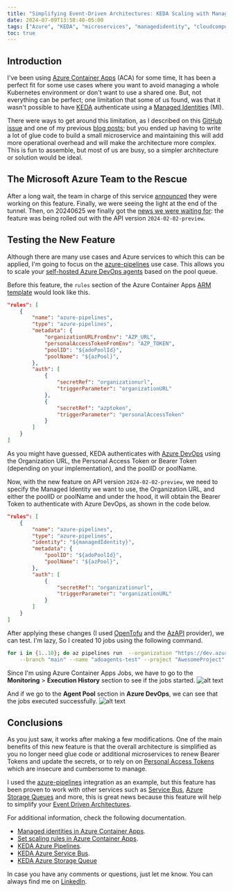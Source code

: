 ```yaml
---
title: "Simplifying Event-Driven Architectures: KEDA Scaling with Managed Identity in Azure Container Apps"
date: 2024-07-09T13:58:40-05:00
tags: ["Azure", "KEDA", "microservices", "managedidentity", "cloudcomputing", "kubernetes", "EDA", "DevOps", "IaC", "Event-Driven Architecture", "Scalability", "Cloud Native", "Automation"]
toc: true
---
```

## Introduction
I've been using [Azure Container Apps](https://learn.microsoft.com/en-us/azure/container-apps/overview) (ACA) for some time, It has been a perfect fit for some use cases where you want to avoid managing a whole Kubernetes environment or don't want to use a shared one. But, not everything can be perfect; one limitation that some of us found, was that it wasn't possible to have [KEDA](https://keda.sh/) authenticate using a [Managed Identities](https://learn.microsoft.com/en-us/entra/identity/managed-identities-azure-resources/overview) (MI).

There were ways to get around this limitation, as I described on this [GitHub issue](https://github.com/microsoft/azure-container-apps/issues/592#issuecomment-1950668036) and one of my previous [blog posts](https://jemrpo.com/posts/az-ca-202402/); but you ended up having to write a lot of glue code to build a small microservice and maintaining this will add more operational overhead and will make the architecture more complex. This is fun to assemble, but most of us are busy, so a simpler architecture or solution would be ideal.

## The Microsoft Azure Team to the Rescue
After a long wait, the team in charge of this service [announced](https://github.com/microsoft/azure-container-apps/issues/592#issuecomment-1960110969) they were working on this feature. Finally, we were seeing the light at the end of the tunnel. Then, on 20240625 we finally got the [news we were waiting for](https://github.com/microsoft/azure-container-apps/issues/592#issuecomment-2150783618): the feature was being rolled out with the API version `2024-02-02-preview`.

## Testing the New Feature
Although there are many use cases and Azure services to which this can be applied, I'm going to focus on the [azure-pipelines](https://keda.sh/docs/2.13/scalers/azure-pipelines/) use case. This allows you to scale your [self-hosted Azure DevOps agents](https://learn.microsoft.com/en-us/azure/devops/pipelines/agents/docker?view=azure-devops#linux) based on the pool queue.

Before this feature, the `rules` section of the Azure Container Apps [ARM template](https://learn.microsoft.com/en-us/azure/templates/microsoft.app/containerapps?pivots=deployment-language-arm-template) would look like this.
```json
"rules": [
    {
        "name": "azure-pipelines",
        "type": "azure-pipelines",
        "metadata": {
            "organizationURLFromEnv": "AZP_URL",
            "personalAccessTokenFromEnv": "AZP_TOKEN",
            "poolID": "${adoPoolId}",
            "poolName": "${azPool}",
        },
        "auth": [
            {
                "secretRef": "organizationurl",
                "triggerParameter": "organizationURL"
            },
            {
                "secretRef": "azptoken",
                "triggerParameter": "personalAccessToken"
            }
        ]
    }
]
```
As you might have guessed, KEDA authenticates with [Azure DevOps](https://learn.microsoft.com/en-us/azure/devops/pipelines/agents/docker?view=azure-devops#linux) using the Organization URL, the Personal Access Token or Bearer Token (depending on your implementation), and the poolID or poolName.

Now, with the new feature on API version `2024-02-02-preview`, we need to specify the Managed Identity we want to use, the Organization URL, and either the poolID or poolName and under the hood, it will obtain the Bearer Token to authenticate with Azure DevOps, as shown in the code below.
```json
"rules": [
    {
        "name": "azure-pipelines",
        "type": "azure-pipelines",
        "identity": "${managedIdentity}",
        "metadata": {
            "poolID": "${adoPoolId}",
            "poolName": "${azPool}",
        },
        "auth": [
            {
                "secretRef": "organizationurl",
                "triggerParameter": "organizationURL"
            }
        ]
    }
]
```

After applying these changes (I used [OpenTofu](https://opentofu.org/) and the [AzAPI](https://registry.terraform.io/providers/Azure/azapi/latest/docs) provider), we can test. I'm lazy, So I created 10 jobs using the following command.
```bash
for i in {1..10}; do az pipelines run  --organization "https://dev.azure.com/AwesomeORG" \
    --branch "main" --name "adoagents-test" --project "AwesomeProject" ; sleep 3; done
```

Since I'm using Azure Container Apps Jobs, we have to go to the **Monitoring** > **Execution History** section to see if the jobs started.
![alt text](aca-job.png "ACA Job on Azure Portal")

And if we go to the **Agent Pool** section in **Azure DevOps**, we can see that the jobs executed successfully.
![alt text](ado-job.png "Job on ADO")

## Conclusions
As you just saw, it works after making a few modifications. One of the main benefits of this new feature is that the overall architecture is simplified as you no longer need glue code or additional microservices to renew Bearer Tokens and update the secrets, or to rely on on [Personal Access Tokens](https://learn.microsoft.com/en-us/azure/devops/organizations/accounts/use-personal-access-tokens-to-authenticate?view=azure-devops&tabs=Windows) which are insecure and cumbersome to manage.

I used the [azure-pipelines](https://keda.sh/docs/2.14/scalers/azure-pipelines/) integration as an example, but this feature has been proven to work with other services such as [Service Bus](https://keda.sh/docs/2.14/scalers/azure-service-bus/), [Azure Storage Queues](https://keda.sh/docs/2.14/scalers/azure-storage-queue/) and more, this is great news because this feature will help to simplify your [Event Driven Architectures](https://en.wikipedia.org/wiki/Event-driven_architecture).

For additional information, check the following documentation.
- [Managed identities in Azure Container Apps](https://learn.microsoft.com/en-us/azure/container-apps/managed-identity?tabs=portal%2Cdotnet#use-managed-identity-for-scale-rules).
- [Set scaling rules in Azure Container Apps](https://learn.microsoft.com/en-us/azure/container-apps/scale-app?pivots=azure-cli#authentication-1).
- [KEDA Azure Pipelines](https://keda.sh/docs/2.14/scalers/azure-pipelines/).
- [KEDA Azure Service Bus](https://keda.sh/docs/2.14/scalers/azure-service-bus/).
- [KEDA Azure Storage Queue](https://keda.sh/docs/2.14/scalers/azure-storage-queue/)

In case you have any comments or questions, just let me know. You can always find me on [LinkedIn](https://www.linkedin.com/in/juanestebanmrpo/).
